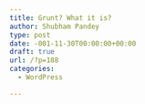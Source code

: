 ```yaml
---
title: Grunt? What it is?
author: Shubham Pandey
type: post
date: -001-11-30T00:00:00+00:00
draft: true
url: /?p=188
categories:
  - WordPress

---
```

